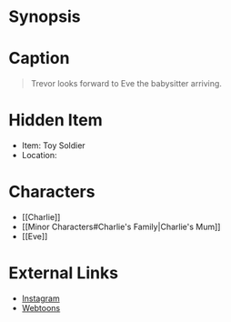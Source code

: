 # Synopsis


# Caption
> Trevor looks forward to Eve the babysitter arriving.

# Hidden Item
* Item: Toy Soldier
* Location: <strike></strike>

# Characters
* [[Charlie]]
* [[Minor Characters#Charlie's Family|Charlie's Mum]]
* [[Eve]]

# External Links
* [Instagram](https://www.instagram.com/p/CG_OuQuDS77/)
* [Webtoons](https://www.webtoons.com/en/challenge/twistwood-tales/57-ghost-stories/viewer?title_no=344740&episode_no=62)